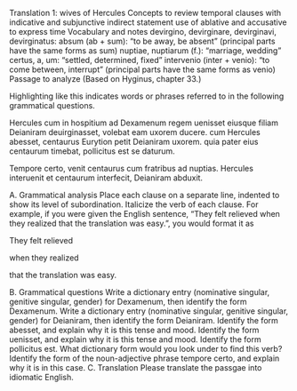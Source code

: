 Translation 1: wives of Hercules
Concepts to review
temporal clauses with indicative and subjunctive
indirect statement
use of ablative and accusative to express time
Vocabulary and notes
devirgino, devirginare, devirginavi, devirginatus:
absum (ab + sum): “to be away, be absent” (principal parts have the same forms as sum)
nuptiae, nuptiarum (f.): “marriage, wedding”
certus, a, um: “settled, determined, fixed”
intervenio (inter + venio): “to come between, interrupt” (principal parts have the same forms as venio)
Passage to analyze
(Based on Hyginus, chapter 33.)

Highlighting like this indicates words or phrases referred to in the following grammatical questions.

Hercules cum in hospitium ad Dexamenum regem uenisset eiusque filiam Deianiram deuirginasset, volebat eam uxorem ducere. cum Hercules abesset, centaurus Eurytion petit Deianiram uxorem. quia pater eius centaurum timebat, pollicitus est se daturum.

Tempore certo, venit centaurus cum fratribus ad nuptias. Hercules interuenit et centaurum interfecit, Deianiram abduxit.

A. Grammatical analysis
Place each clause on a separate line, indented to show its level of subordination. Italicize the verb of each clause. For example, if you were given the English sentence, “They felt relieved when they realized that the translation was easy.”, you would format it as

They felt relieved

when they realized

that the translation was easy.

B. Grammatical questions
Write a dictionary entry (nominative singular, genitive singular, gender) for Dexamenum, then identify the form Dexamenum.
Write a dictionary entry (nominative singular, genitive singular, gender) for Deianiram, then identify the form Deianiram.
Identify the form abesset, and explain why it is this tense and mood.
Identify the form uenisset, and explain why it is this tense and mood.
Identify the form pollicitus est. What dictionary form would you look under to find this verb?
Identify the form of the noun-adjective phrase tempore certo, and explain why it is in this case.
C. Translation
Please translate the passgae into idiomatic English.

